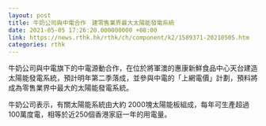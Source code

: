 ```yaml
---
layout: post
title: 牛奶公司與中電合作　建零售業界最大太陽能發電系統
date: 2021-05-05 17:26:20.000000000 +08:00
link: https://news.rthk.hk/rthk/ch/component/k2/1589371-20210505.htm
categories: rthk
---
```


牛奶公司與中電旗下的中電源動合作，在位於將軍澳的惠康新鮮食品中心天台建造太陽能發電系統，預計明年第二季落成，並參與中電的「上網電價」計劃，預料將成為零售業界中最大的太陽能發電系統。

牛奶公司表示，有關太陽能系統由大約 2000塊太陽能板組成，每年可生產超過100萬度電，相等於近250個香港家庭一年的用電量。
